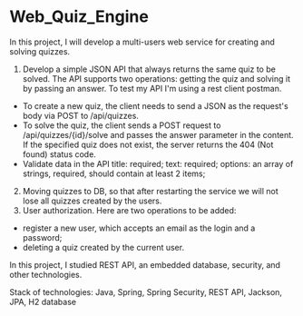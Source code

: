 # Web_Quiz_Engine
In this project, I will develop a multi-users web service for creating and solving quizzes.

1) Develop a simple JSON API that always returns the same quiz to be solved. 
The API supports two operations: getting the quiz and solving it by passing an answer.
To test my API I'm using a rest client postman.
- To create a new quiz, the client needs to send a JSON as the request's body via 
POST to /api/quizzes.
- To solve the quiz, the client sends a POST request to /api/quizzes/{id}/solve and passes 
the answer parameter in the content.
If the specified quiz does not exist, the server returns the 404 (Not found) status code.
- Validate data in the API
title: required;
text: required;
options: an array of strings, required, should contain at least 2 items;
2) Moving quizzes to DB, so that after restarting the service we will not lose all quizzes 
created by the users.
3) User authorization.
Here are two operations to be added:
- register a new user, which accepts an email as the login and a password;
- deleting a quiz created by the current user.

In this project, I studied REST API, an embedded database, security, and other technologies.

Stack of technologies: Java, Spring, Spring Security, REST API, Jackson, JPA, H2 database
